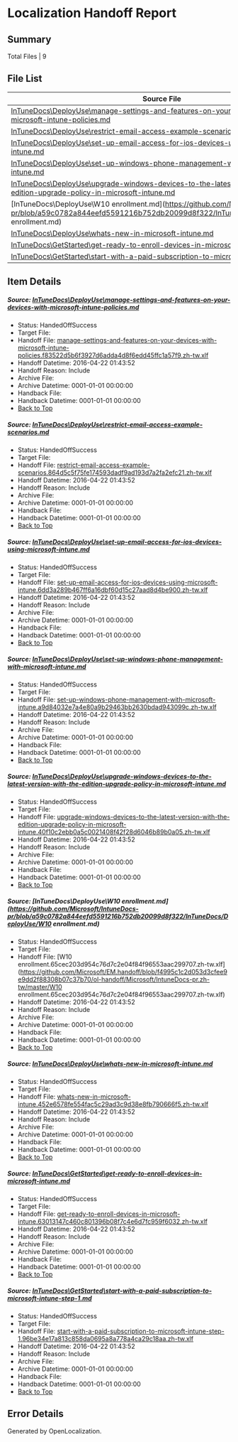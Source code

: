 # <a name='report-top'></a> Localization Handoff Report

## Summary
 Total Files | 9

## File List
 Source File | Status | Details 
 ----------- | ------ | ------- 
 [InTuneDocs\DeployUse\manage-settings-and-features-on-your-devices-with-microsoft-intune-policies.md](https://github.com/Microsoft/IntuneDocs-pr/blob/a59c0782a844eefd5591216b752db20099d8f322/InTuneDocs/DeployUse/manage-settings-and-features-on-your-devices-with-microsoft-intune-policies.md) | HandedOffSuccess | [Details](#868e35b7e9b86e8f6e12243e394402b7b43aea6970)
 [InTuneDocs\DeployUse\restrict-email-access-example-scenarios.md](https://github.com/Microsoft/IntuneDocs-pr/blob/9635288bc528fdc320c5d3e0de1eb8b926143392/InTuneDocs/DeployUse/restrict-email-access-example-scenarios.md) | HandedOffSuccess | [Details](#1a00d1c06ccc3f19ef80cdb05673602834647af6257)
 [InTuneDocs\DeployUse\set-up-email-access-for-ios-devices-using-microsoft-intune.md](https://github.com/Microsoft/IntuneDocs-pr/blob/a59c0782a844eefd5591216b752db20099d8f322/InTuneDocs/DeployUse/set-up-email-access-for-ios-devices-using-microsoft-intune.md) | HandedOffSuccess | [Details](#72c0b88acfebf8d64b02045d51dd2b401e95f3c2264)
 [InTuneDocs\DeployUse\set-up-windows-phone-management-with-microsoft-intune.md](https://github.com/Microsoft/IntuneDocs-pr/blob/a59c0782a844eefd5591216b752db20099d8f322/InTuneDocs/DeployUse/set-up-windows-phone-management-with-microsoft-intune.md) | HandedOffSuccess | [Details](#0ff9052e84504e1b1aff446aedea4d7413d15297268)
 [InTuneDocs\DeployUse\upgrade-windows-devices-to-the-latest-version-with-the-edition-upgrade-policy-in-microsoft-intune.md](https://github.com/Microsoft/IntuneDocs-pr/blob/a59c0782a844eefd5591216b752db20099d8f322/InTuneDocs/DeployUse/upgrade-windows-devices-to-the-latest-version-with-the-edition-upgrade-policy-in-microsoft-intune.md) | HandedOffSuccess | [Details](#2cca5c12a4ec830249ec4d23a803e94000cba56a276)
 [InTuneDocs\DeployUse\W10 enrollment.md](https://github.com/Microsoft/IntuneDocs-pr/blob/a59c0782a844eefd5591216b752db20099d8f322/InTuneDocs/DeployUse/W10 enrollment.md) | HandedOffSuccess | [Details](#7df155350f3a48f5f7a792959e3f91946180ffd4282)
 [InTuneDocs\DeployUse\whats-new-in-microsoft-intune.md](https://github.com/Microsoft/IntuneDocs-pr/blob/a59c0782a844eefd5591216b752db20099d8f322/InTuneDocs/DeployUse/whats-new-in-microsoft-intune.md) | HandedOffSuccess | [Details](#bc37bc7224bf528d7f159817affbe6d4fe826d3e286)
 [InTuneDocs\GetStarted\get-ready-to-enroll-devices-in-microsoft-intune.md](https://github.com/Microsoft/IntuneDocs-pr/blob/a59c0782a844eefd5591216b752db20099d8f322/InTuneDocs/GetStarted/get-ready-to-enroll-devices-in-microsoft-intune.md) | HandedOffSuccess | [Details](#a86f982463d0e31dedba864519361946b252567f502)
 [InTuneDocs\GetStarted\start-with-a-paid-subscription-to-microsoft-intune-step-1.md](https://github.com/Microsoft/IntuneDocs-pr/blob/a59c0782a844eefd5591216b752db20099d8f322/InTuneDocs/GetStarted/start-with-a-paid-subscription-to-microsoft-intune-step-1.md) | HandedOffSuccess | [Details](#93ac69068eacbf390ea73ad9c639791e1222ead7530)

## Item Details
##### <a name='868e35b7e9b86e8f6e12243e394402b7b43aea6970'></a> Source: [InTuneDocs\DeployUse\manage-settings-and-features-on-your-devices-with-microsoft-intune-policies.md](https://github.com/Microsoft/IntuneDocs-pr/blob/a59c0782a844eefd5591216b752db20099d8f322/InTuneDocs/DeployUse/manage-settings-and-features-on-your-devices-with-microsoft-intune-policies.md)
* Status: HandedOffSuccess
* Target File: 
* Handoff File: [manage-settings-and-features-on-your-devices-with-microsoft-intune-policies.f83522d5b6f3927d6adda4d8f6edd45ffc1a57f9.zh-tw.xlf](https://github.com/Microsoft/EM.handoff/blob/f4995c1c2d053d3cfee9e9dd2f88308b07c37b70/ol-handoff/Microsoft/IntuneDocs-pr.zh-tw/master/manage-settings-and-features-on-your-devices-with-microsoft-intune-policies.f83522d5b6f3927d6adda4d8f6edd45ffc1a57f9.zh-tw.xlf)
* Handoff Datetime: 2016-04-22 01:43:52
* Handoff Reason: Include
* Archive File: 
* Archive Datetime: 0001-01-01 00:00:00
* Handback File: 
* Handback Datetime: 0001-01-01 00:00:00
* [Back to Top](#report-top)

##### <a name='1a00d1c06ccc3f19ef80cdb05673602834647af6257'></a> Source: [InTuneDocs\DeployUse\restrict-email-access-example-scenarios.md](https://github.com/Microsoft/IntuneDocs-pr/blob/9635288bc528fdc320c5d3e0de1eb8b926143392/InTuneDocs/DeployUse/restrict-email-access-example-scenarios.md)
* Status: HandedOffSuccess
* Target File: 
* Handoff File: [restrict-email-access-example-scenarios.864d5c5f75fe174593dadf9ad193d7a2fa2efc21.zh-tw.xlf](https://github.com/Microsoft/EM.handoff/blob/f4995c1c2d053d3cfee9e9dd2f88308b07c37b70/ol-handoff/Microsoft/IntuneDocs-pr.zh-tw/master/restrict-email-access-example-scenarios.864d5c5f75fe174593dadf9ad193d7a2fa2efc21.zh-tw.xlf)
* Handoff Datetime: 2016-04-22 01:43:52
* Handoff Reason: Include
* Archive File: 
* Archive Datetime: 0001-01-01 00:00:00
* Handback File: 
* Handback Datetime: 0001-01-01 00:00:00
* [Back to Top](#report-top)

##### <a name='72c0b88acfebf8d64b02045d51dd2b401e95f3c2264'></a> Source: [InTuneDocs\DeployUse\set-up-email-access-for-ios-devices-using-microsoft-intune.md](https://github.com/Microsoft/IntuneDocs-pr/blob/a59c0782a844eefd5591216b752db20099d8f322/InTuneDocs/DeployUse/set-up-email-access-for-ios-devices-using-microsoft-intune.md)
* Status: HandedOffSuccess
* Target File: 
* Handoff File: [set-up-email-access-for-ios-devices-using-microsoft-intune.6dd3a289b467ff6a16dbf60d15c27aad8d4be900.zh-tw.xlf](https://github.com/Microsoft/EM.handoff/blob/f4995c1c2d053d3cfee9e9dd2f88308b07c37b70/ol-handoff/Microsoft/IntuneDocs-pr.zh-tw/master/set-up-email-access-for-ios-devices-using-microsoft-intune.6dd3a289b467ff6a16dbf60d15c27aad8d4be900.zh-tw.xlf)
* Handoff Datetime: 2016-04-22 01:43:52
* Handoff Reason: Include
* Archive File: 
* Archive Datetime: 0001-01-01 00:00:00
* Handback File: 
* Handback Datetime: 0001-01-01 00:00:00
* [Back to Top](#report-top)

##### <a name='0ff9052e84504e1b1aff446aedea4d7413d15297268'></a> Source: [InTuneDocs\DeployUse\set-up-windows-phone-management-with-microsoft-intune.md](https://github.com/Microsoft/IntuneDocs-pr/blob/a59c0782a844eefd5591216b752db20099d8f322/InTuneDocs/DeployUse/set-up-windows-phone-management-with-microsoft-intune.md)
* Status: HandedOffSuccess
* Target File: 
* Handoff File: [set-up-windows-phone-management-with-microsoft-intune.a9d84032e7a4e80a9b29463bb2630bdad943099c.zh-tw.xlf](https://github.com/Microsoft/EM.handoff/blob/f4995c1c2d053d3cfee9e9dd2f88308b07c37b70/ol-handoff/Microsoft/IntuneDocs-pr.zh-tw/master/set-up-windows-phone-management-with-microsoft-intune.a9d84032e7a4e80a9b29463bb2630bdad943099c.zh-tw.xlf)
* Handoff Datetime: 2016-04-22 01:43:52
* Handoff Reason: Include
* Archive File: 
* Archive Datetime: 0001-01-01 00:00:00
* Handback File: 
* Handback Datetime: 0001-01-01 00:00:00
* [Back to Top](#report-top)

##### <a name='2cca5c12a4ec830249ec4d23a803e94000cba56a276'></a> Source: [InTuneDocs\DeployUse\upgrade-windows-devices-to-the-latest-version-with-the-edition-upgrade-policy-in-microsoft-intune.md](https://github.com/Microsoft/IntuneDocs-pr/blob/a59c0782a844eefd5591216b752db20099d8f322/InTuneDocs/DeployUse/upgrade-windows-devices-to-the-latest-version-with-the-edition-upgrade-policy-in-microsoft-intune.md)
* Status: HandedOffSuccess
* Target File: 
* Handoff File: [upgrade-windows-devices-to-the-latest-version-with-the-edition-upgrade-policy-in-microsoft-intune.40f10c2ebb0a5c0021408f42f28d6046b89b0a05.zh-tw.xlf](https://github.com/Microsoft/EM.handoff/blob/f4995c1c2d053d3cfee9e9dd2f88308b07c37b70/ol-handoff/Microsoft/IntuneDocs-pr.zh-tw/master/upgrade-windows-devices-to-the-latest-version-with-the-edition-upgrade-policy-in-microsoft-intune.40f10c2ebb0a5c0021408f42f28d6046b89b0a05.zh-tw.xlf)
* Handoff Datetime: 2016-04-22 01:43:52
* Handoff Reason: Include
* Archive File: 
* Archive Datetime: 0001-01-01 00:00:00
* Handback File: 
* Handback Datetime: 0001-01-01 00:00:00
* [Back to Top](#report-top)

##### <a name='7df155350f3a48f5f7a792959e3f91946180ffd4282'></a> Source: [InTuneDocs\DeployUse\W10 enrollment.md](https://github.com/Microsoft/IntuneDocs-pr/blob/a59c0782a844eefd5591216b752db20099d8f322/InTuneDocs/DeployUse/W10 enrollment.md)
* Status: HandedOffSuccess
* Target File: 
* Handoff File: [W10 enrollment.65cec203d954c76d7c2e04f84f96553aac299707.zh-tw.xlf](https://github.com/Microsoft/EM.handoff/blob/f4995c1c2d053d3cfee9e9dd2f88308b07c37b70/ol-handoff/Microsoft/IntuneDocs-pr.zh-tw/master/W10 enrollment.65cec203d954c76d7c2e04f84f96553aac299707.zh-tw.xlf)
* Handoff Datetime: 2016-04-22 01:43:52
* Handoff Reason: Include
* Archive File: 
* Archive Datetime: 0001-01-01 00:00:00
* Handback File: 
* Handback Datetime: 0001-01-01 00:00:00
* [Back to Top](#report-top)

##### <a name='bc37bc7224bf528d7f159817affbe6d4fe826d3e286'></a> Source: [InTuneDocs\DeployUse\whats-new-in-microsoft-intune.md](https://github.com/Microsoft/IntuneDocs-pr/blob/a59c0782a844eefd5591216b752db20099d8f322/InTuneDocs/DeployUse/whats-new-in-microsoft-intune.md)
* Status: HandedOffSuccess
* Target File: 
* Handoff File: [whats-new-in-microsoft-intune.452e6578fe554fac5c29ad3c9d38e8fb790666f5.zh-tw.xlf](https://github.com/Microsoft/EM.handoff/blob/f4995c1c2d053d3cfee9e9dd2f88308b07c37b70/ol-handoff/Microsoft/IntuneDocs-pr.zh-tw/master/whats-new-in-microsoft-intune.452e6578fe554fac5c29ad3c9d38e8fb790666f5.zh-tw.xlf)
* Handoff Datetime: 2016-04-22 01:43:52
* Handoff Reason: Include
* Archive File: 
* Archive Datetime: 0001-01-01 00:00:00
* Handback File: 
* Handback Datetime: 0001-01-01 00:00:00
* [Back to Top](#report-top)

##### <a name='a86f982463d0e31dedba864519361946b252567f502'></a> Source: [InTuneDocs\GetStarted\get-ready-to-enroll-devices-in-microsoft-intune.md](https://github.com/Microsoft/IntuneDocs-pr/blob/a59c0782a844eefd5591216b752db20099d8f322/InTuneDocs/GetStarted/get-ready-to-enroll-devices-in-microsoft-intune.md)
* Status: HandedOffSuccess
* Target File: 
* Handoff File: [get-ready-to-enroll-devices-in-microsoft-intune.63013147c460c801396b08f7c4e6d7fc959f6032.zh-tw.xlf](https://github.com/Microsoft/EM.handoff/blob/f4995c1c2d053d3cfee9e9dd2f88308b07c37b70/ol-handoff/Microsoft/IntuneDocs-pr.zh-tw/master/get-ready-to-enroll-devices-in-microsoft-intune.63013147c460c801396b08f7c4e6d7fc959f6032.zh-tw.xlf)
* Handoff Datetime: 2016-04-22 01:43:52
* Handoff Reason: Include
* Archive File: 
* Archive Datetime: 0001-01-01 00:00:00
* Handback File: 
* Handback Datetime: 0001-01-01 00:00:00
* [Back to Top](#report-top)

##### <a name='93ac69068eacbf390ea73ad9c639791e1222ead7530'></a> Source: [InTuneDocs\GetStarted\start-with-a-paid-subscription-to-microsoft-intune-step-1.md](https://github.com/Microsoft/IntuneDocs-pr/blob/a59c0782a844eefd5591216b752db20099d8f322/InTuneDocs/GetStarted/start-with-a-paid-subscription-to-microsoft-intune-step-1.md)
* Status: HandedOffSuccess
* Target File: 
* Handoff File: [start-with-a-paid-subscription-to-microsoft-intune-step-1.96be34e17a813c858da0695a8a778a4ca29c18aa.zh-tw.xlf](https://github.com/Microsoft/EM.handoff/blob/f4995c1c2d053d3cfee9e9dd2f88308b07c37b70/ol-handoff/Microsoft/IntuneDocs-pr.zh-tw/master/start-with-a-paid-subscription-to-microsoft-intune-step-1.96be34e17a813c858da0695a8a778a4ca29c18aa.zh-tw.xlf)
* Handoff Datetime: 2016-04-22 01:43:52
* Handoff Reason: Include
* Archive File: 
* Archive Datetime: 0001-01-01 00:00:00
* Handback File: 
* Handback Datetime: 0001-01-01 00:00:00
* [Back to Top](#report-top)


## Error Details

Generated by OpenLocalization.
